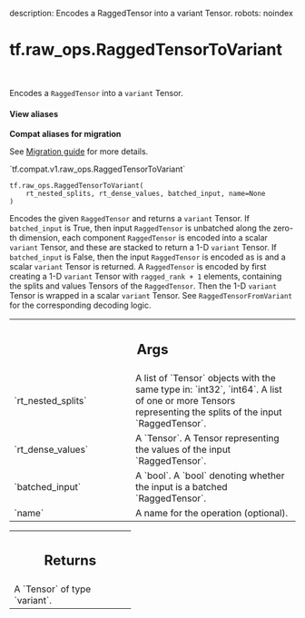 description: Encodes a RaggedTensor into a variant Tensor.
robots: noindex

# tf.raw_ops.RaggedTensorToVariant

<!-- Insert buttons and diff -->

<table class="tfo-notebook-buttons tfo-api nocontent" align="left">

</table>



Encodes a `RaggedTensor` into a `variant` Tensor.


<section class="expandable">
  <h4 class="showalways">View aliases</h4>
  <p>
<b>Compat aliases for migration</b>
<p>See
<a href="https://www.tensorflow.org/guide/migrate">Migration guide</a> for
more details.</p>
<p>`tf.compat.v1.raw_ops.RaggedTensorToVariant`</p>
</p>
</section>

<pre class="devsite-click-to-copy prettyprint lang-py tfo-signature-link">
<code>tf.raw_ops.RaggedTensorToVariant(
    rt_nested_splits, rt_dense_values, batched_input, name=None
)
</code></pre>



<!-- Placeholder for "Used in" -->


Encodes the given `RaggedTensor` and returns a `variant` Tensor. If
`batched_input` is True, then input `RaggedTensor` is unbatched along the
zero-th dimension, each component `RaggedTensor` is encoded into a scalar
`variant` Tensor, and these are stacked to return a 1-D `variant` Tensor.
If `batched_input` is False, then the input `RaggedTensor` is encoded as is and
a scalar `variant` Tensor is returned. A `RaggedTensor` is encoded by first
creating a 1-D `variant` Tensor with `ragged_rank + 1` elements, containing the
splits and values Tensors of the `RaggedTensor`. Then the 1-D `variant` Tensor
is wrapped in a scalar `variant` Tensor. See `RaggedTensorFromVariant` for the
corresponding decoding logic.

<!-- Tabular view -->
 <table class="responsive fixed orange">
<colgroup><col width="214px"><col></colgroup>
<tr><th colspan="2"><h2 class="add-link">Args</h2></th></tr>

<tr>
<td>
`rt_nested_splits`<a id="rt_nested_splits"></a>
</td>
<td>
A list of `Tensor` objects with the same type in: `int32`, `int64`.
A list of one or more Tensors representing the splits of the input
`RaggedTensor`.
</td>
</tr><tr>
<td>
`rt_dense_values`<a id="rt_dense_values"></a>
</td>
<td>
A `Tensor`.
A Tensor representing the values of the input `RaggedTensor`.
</td>
</tr><tr>
<td>
`batched_input`<a id="batched_input"></a>
</td>
<td>
A `bool`.
A `bool` denoting whether the input is a batched `RaggedTensor`.
</td>
</tr><tr>
<td>
`name`<a id="name"></a>
</td>
<td>
A name for the operation (optional).
</td>
</tr>
</table>



<!-- Tabular view -->
 <table class="responsive fixed orange">
<colgroup><col width="214px"><col></colgroup>
<tr><th colspan="2"><h2 class="add-link">Returns</h2></th></tr>
<tr class="alt">
<td colspan="2">
A `Tensor` of type `variant`.
</td>
</tr>

</table>

